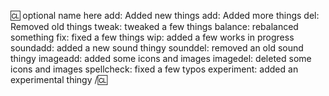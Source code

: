 [Changelogs]: # (Please make a changelog if you're adding, removing or changing content that'll affect players. This includes, but is not limited to, new features, sprites, sounds; balance changes; map edits and important fixes. An example changelog has been provided below for you to edit or remove. If you need help, read https://github.com/tgstation/tgstation/wiki/Changelogs)


:cl: optional name here
add: Added new things
add: Added more things
del: Removed old things
tweak: tweaked a few things
balance: rebalanced something
fix: fixed a few things
wip: added a few works in progress
soundadd: added a new sound thingy
sounddel: removed an old sound thingy
imageadd: added some icons and images
imagedel: deleted some icons and images
spellcheck: fixed a few typos
experiment: added an experimental thingy
/:cl:

[why]: # (Please add a short description [two lines down] of why you think these changes would benefit the game. If you can't justify it in words, it might not be worth adding.)
